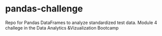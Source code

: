 # pandas-challenge
Repo for Pandas DataFrames to analyze standardized test data. Module 4 challege in the Data Analytics &amp;Vizualization Bootcamp 
